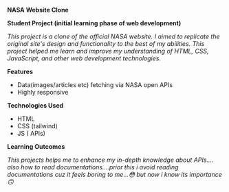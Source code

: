 **NASA Website Clone**

**Student Project (initial learning phase of web development)**

_This project is a clone of the official NASA website. I aimed to replicate the original site's design and functionality to the best of my abilities. This project helped me learn and improve my understanding of HTML, CSS, JavaScript, and other web development technologies._

**Features**

- Data(images/articles etc) fetching via NASA open APIs
- Highly responsive 


**Technologies Used**

- HTML
- CSS (tailwind)
- JS ( APIs)

**Learning Outcomes**

*This projects helps me to enhance my in-depth knowledge about APIs.... also how to read documentations....prior this i avoid reading documentations cuz it feels boring to me...😳
but now i know its importance🙃*

